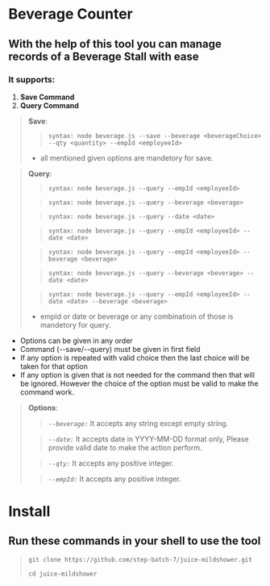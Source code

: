 # Beverage Counter

## With the help of this tool you can manage records of a **Beverage Stall** with ease

### It supports:

1. **Save Command**
2. **Query Command**

> **Save**:
>
> > `syntax: node beverage.js --save --beverage <beverageChoice> --qty <quantity> --empId <employeeId>`
>
> - all mentioned given options are mandetory for save.

> **Query**:
>
> > `syntax: node beverage.js --query --empId <employeeId>`
>
> > `syntax: node beverage.js --query --beverage <beverage>`
>
> > `syntax: node beverage.js --query --date <date>`
>
> > `syntax: node beverage.js --query --empId <employeeId> --date <date>`
>
> > `syntax: node beverage.js --query --empId <employeeId> --beverage <beverage>`
>
> > `syntax: node beverage.js --query --beverage <beverage> --date <date>`
>
> > `syntax: node beverage.js --query --empId <employeeId> --date <date> --beverage <beverage>`
>
> - empId or date or beverage or any combinatioin of those is mandetory for query.

- Options can be given in any order
- Command (--save/--query) must be given in first field
- If any option is repeated with valid choice then the last choice will be taken for that option
- If any option is given that is not needed for the command then that will be ignored. However the choice of the option must be valid to make the command work.

> **Options**:
>
> > _`--beverage:`_ It accepts any string except empty string.
>
> > _`--date:`_ It accepts date in YYYY-MM-DD format only, Please provide valid date to make the action perform.
>
> > _`--qty:`_ It accepts any positive integer.
>
> > _`--empId:`_ It accepts any positive integer.

# Install

## Run these commands in your shell to use the tool

> `git clone https://github.com/step-batch-7/juice-mildshower.git`
>
> `cd juice-mildshower`
